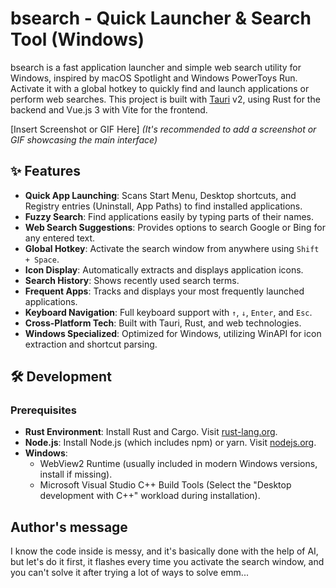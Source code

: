 # bsearch - Quick Launcher & Search Tool (Windows)

bsearch is a fast application launcher and simple web search utility for Windows, inspired by macOS Spotlight and Windows PowerToys Run. Activate it with a global hotkey to quickly find and launch applications or perform web searches. This project is built with [Tauri](https://tauri.app/) v2, using Rust for the backend and Vue.js 3 with Vite for the frontend.

[Insert Screenshot or GIF Here]
*(It's recommended to add a screenshot or GIF showcasing the main interface)*

## ✨ Features

* **Quick App Launching**: Scans Start Menu, Desktop shortcuts, and Registry entries (Uninstall, App Paths) to find installed applications.
* **Fuzzy Search**: Find applications easily by typing parts of their names.
* **Web Search Suggestions**: Provides options to search Google or Bing for any entered text.
* **Global Hotkey**: Activate the search window from anywhere using `Shift + Space`.
* **Icon Display**: Automatically extracts and displays application icons.
* **Search History**: Shows recently used search terms.
* **Frequent Apps**: Tracks and displays your most frequently launched applications.
* **Keyboard Navigation**: Full keyboard support with `↑`, `↓`, `Enter`, and `Esc`.
* **Cross-Platform Tech**: Built with Tauri, Rust, and web technologies.
* **Windows Specialized**: Optimized for Windows, utilizing WinAPI for icon extraction and shortcut parsing.

## 🛠️ Development

### Prerequisites

* **Rust Environment**: Install Rust and Cargo. Visit [rust-lang.org](https://www.rust-lang.org/tools/install).
* **Node.js**: Install Node.js (which includes npm) or yarn. Visit [nodejs.org](https://nodejs.org/).
* **Windows**:
    * WebView2 Runtime (usually included in modern Windows versions, install if missing).
    * Microsoft Visual Studio C++ Build Tools (Select the "Desktop development with C++" workload during installation).

## Author's message

I know the code inside is messy, and it's basically done with the help of AI, but let's do it first, it flashes every time you activate the search window, and you can't solve it after trying a lot of ways to solve emm...